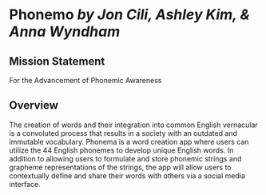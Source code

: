 # Phonemo *by Jon Cili, Ashley Kim, & Anna Wyndham*

## Mission Statement
For the Advancement of Phonemic Awareness
## Overview
The creation of words and their integration into common English vernacular is a convoluted process that results in a society with an outdated and immutable vocabulary. Phonema is a word creation app where users can utilize the 44 English phonemes to develop unique English words. In addition to allowing users to formulate and store phonemic strings and grapheme representations of the strings, the app will allow users to contextually define and share their words with others via a social media interface.

